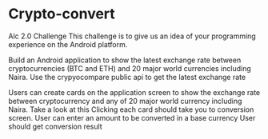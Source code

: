 # Crypto-convert

Alc 2.0 Challenge
This challenge is to give us an idea of your programming experience on the Android platform.

Build an Android application to show the latest exchange rate between cryptocurrencies (BTC and ETH) and 20 major world currencies including Naira.
Use the crypyocompare public api to get the latest exchange rate

Users can create cards on the application screen to show the exchange rate between cryptocurrency and any of 20 major world currency including Naira. Take a look at this
Clicking each card should take you to conversion screen.
User can enter an amount to be converted in a base currency
User should get conversion result
